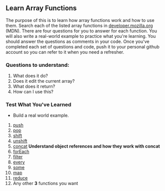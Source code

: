 ## Learn Array Functions

The purpose of this is to learn how array functions work and how to use them. Search each of the listed array functions in [developer.mozilla.org](https://developer.mozilla.org/en-US/) (MDN). There are four questions for you to answer for each function. You will also write a real-world example to practice what you're learning. You should answer the questions as comments in your code. Once you've completed each set of questions and code, push it to your personal github account so you can refer to it when you need a refresher. 

 ### Questions to understand:
 
 1. What does it do?
 2. Does it edit the current array?
 3. What does it return?
 4. How can I use this?

 
 ### Test What You've Learned
 
 
 - Build a real world example. 
 

 1. [push](https://developer.mozilla.org/en-US/docs/Web/JavaScript/Reference/Global_Objects/Array/push)
 2. [pop](https://developer.mozilla.org/en-US/docs/Web/JavaScript/Reference/Global_Objects/Array/pop)
 3. [shift](https://developer.mozilla.org/en-US/docs/Web/JavaScript/Reference/Global_Objects/Array/shift)
 4. [unshift](https://developer.mozilla.org/en-US/docs/Web/JavaScript/Reference/Global_Objects/Array/unshift)
 3. [concat](https://developer.mozilla.org/en-US/docs/Web/JavaScript/Reference/Global_Objects/Array/concat) **Understand object references and how they work with concat**
 2. [forEach](https://developer.mozilla.org/en-US/docs/Web/JavaScript/Reference/Global_Objects/Array/forEach)
 3. [filter](https://developer.mozilla.org/en-US/docs/Web/JavaScript/Reference/Global_Objects/Array/filter)
 4. [every](https://developer.mozilla.org/en-US/docs/Web/JavaScript/Reference/Global_Objects/Array/every)
 5. [some](https://developer.mozilla.org/en-US/docs/Web/JavaScript/Reference/Global_Objects/Array/some)
 6. [map](https://developer.mozilla.org/en-US/docs/Web/JavaScript/Reference/Global_Objects/Array/map)
 7. [reduce](https://developer.mozilla.org/en-US/docs/Web/JavaScript/Reference/Global_Objects/Array/reduce)
 8. Any other **3** functions you want
 
 
 
 